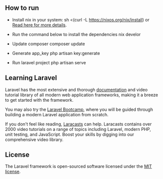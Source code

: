 ## How to run

- Install nix in your system: 
  sh <(curl -L https://nixos.org/nix/install) 
or [Read here for more details](https://nixos.org/download).

- Run the command below to install the dependencies
  nix develor

- Update composer
  composer update

- Generate app_key
  php artisan key:generate

- Run laravel project
  php artisan serve

## Learning Laravel

Laravel has the most extensive and thorough [documentation](https://laravel.com/docs) and video tutorial library of all modern web application frameworks, making it a breeze to get started with the framework.

You may also try the [Laravel Bootcamp](https://bootcamp.laravel.com), where you will be guided through building a modern Laravel application from scratch.

If you don't feel like reading, [Laracasts](https://laracasts.com) can help. Laracasts contains over 2000 video tutorials on a range of topics including Laravel, modern PHP, unit testing, and JavaScript. Boost your skills by digging into our comprehensive video library.

## License

The Laravel framework is open-sourced software licensed under the [MIT license](https://opensource.org/licenses/MIT).
